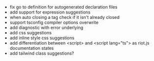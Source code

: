 - fix go to definition for autogenerated declaration files
- add support for expression suggestions
- when auto closing a tag check if it isn't already closed
- support tsconfig compiler options overwrite
- add diagnostic with error underlying
- add css suggestions
- add inline style css suggestions
- add differentiation between &lt;script&gt; and &lt;script lang="ts"&gt; as riot.js documentation states
- add tailwind class suggestions?